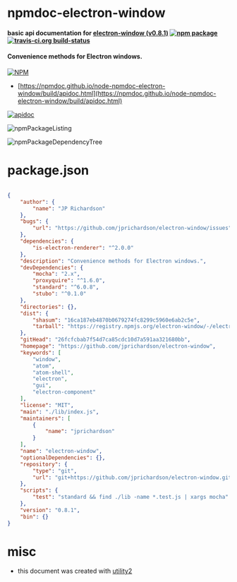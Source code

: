 # npmdoc-electron-window

#### basic api documentation for  [electron-window (v0.8.1)](https://github.com/jprichardson/electron-window)  [![npm package](https://img.shields.io/npm/v/npmdoc-electron-window.svg?style=flat-square)](https://www.npmjs.org/package/npmdoc-electron-window) [![travis-ci.org build-status](https://api.travis-ci.org/npmdoc/node-npmdoc-electron-window.svg)](https://travis-ci.org/npmdoc/node-npmdoc-electron-window)

#### Convenience methods for Electron windows.

[![NPM](https://nodei.co/npm/electron-window.png?downloads=true&downloadRank=true&stars=true)](https://www.npmjs.com/package/electron-window)

- [https://npmdoc.github.io/node-npmdoc-electron-window/build/apidoc.html](https://npmdoc.github.io/node-npmdoc-electron-window/build/apidoc.html)

[![apidoc](https://npmdoc.github.io/node-npmdoc-electron-window/build/screenCapture.buildCi.browser.%252Ftmp%252Fbuild%252Fapidoc.html.png)](https://npmdoc.github.io/node-npmdoc-electron-window/build/apidoc.html)

![npmPackageListing](https://npmdoc.github.io/node-npmdoc-electron-window/build/screenCapture.npmPackageListing.svg)

![npmPackageDependencyTree](https://npmdoc.github.io/node-npmdoc-electron-window/build/screenCapture.npmPackageDependencyTree.svg)



# package.json

```json

{
    "author": {
        "name": "JP Richardson"
    },
    "bugs": {
        "url": "https://github.com/jprichardson/electron-window/issues"
    },
    "dependencies": {
        "is-electron-renderer": "^2.0.0"
    },
    "description": "Convenience methods for Electron windows.",
    "devDependencies": {
        "mocha": "2.x",
        "proxyquire": "^1.6.0",
        "standard": "^6.0.8",
        "stubo": "^0.1.0"
    },
    "directories": {},
    "dist": {
        "shasum": "16ca187eb4870b0679274fc8299c5960e6ab2c5e",
        "tarball": "https://registry.npmjs.org/electron-window/-/electron-window-0.8.1.tgz"
    },
    "gitHead": "26fcfcbab7f54d7ca85cdc10d7a591aa321680bb",
    "homepage": "https://github.com/jprichardson/electron-window",
    "keywords": [
        "window",
        "atom",
        "atom-shell",
        "electron",
        "gui",
        "electron-component"
    ],
    "license": "MIT",
    "main": "./lib/index.js",
    "maintainers": [
        {
            "name": "jprichardson"
        }
    ],
    "name": "electron-window",
    "optionalDependencies": {},
    "repository": {
        "type": "git",
        "url": "git+https://github.com/jprichardson/electron-window.git"
    },
    "scripts": {
        "test": "standard && find ./lib -name *.test.js | xargs mocha"
    },
    "version": "0.8.1",
    "bin": {}
}
```



# misc
- this document was created with [utility2](https://github.com/kaizhu256/node-utility2)

